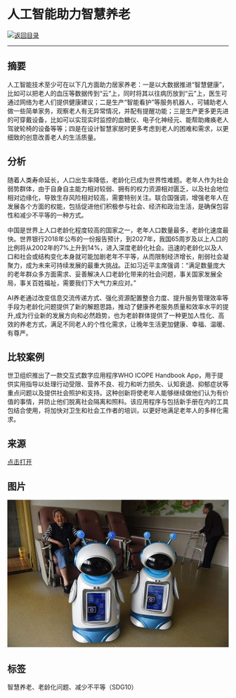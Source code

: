 # 人工智能助力智慧养老

[![返回目录](http://img.shields.io/badge/点击-返回目录-875A7B.svg?style=flat&colorA=8F8F8F)](/)

----------

## 摘要

人工智能技术至少可在以下几方面助力居家养老：一是以大数据推进“智慧健康”，比如可以把老人的血压等数据传到“云”上，同时将其以往病历放到“云”上，医生可通过网络为老人们提供健康建议；二是生产“智能看护”等服务机器人，可辅助老人做一些简单家务，观察老人有无异常情况，并配有提醒功能；三是生产更多更先进的可穿戴设备，比如可以实现实时监控的血糖仪、电子化神经元、能帮助瘫痪老人驾驶轮椅的设备等等；四是在设计智慧家居时更多考虑到老人的困难和需求，以更细致的创意改善老人的生活质量。

## 分析

随着人类寿命延长，人口出生率降低，老龄化已成为世界性难题。老年人作为社会弱势群体，由于自身自主能力相对较弱、拥有的权力资源相对匮乏，以及社会地位相对边缘化，导致生存风险相对较高，需要特别关注。联合国强调，增强老年人在发展各个方面的权能，包括促进他们积极参与社会、经济和政治生活，是确保包容性和减少不平等的一种方式。

中国是世界上人口老龄化程度较高的国家之一，老年人口数量最多，老龄化速度最快。世界银行2018年公布的一份报告预计，到2027年，我国65周岁及以上人口的比例将从2002年的7%上升到14%，进入深度老龄化社会。迅速的老龄化以及人口和社会或结构变化本身就可能加剧老年不平等，从而限制经济增长，削弱社会凝聚力，成为未来可持续发展的最重大挑战。正如习近平主席强调：“满足数量庞大的老年群众多方面需求、妥善解决人口老龄化带来的社会问题，事关国家发展全局，事关百姓福祉，需要我们下大气力来应对。” 

AI养老通过改变信息交流传递方式、强化资源配置整合力度、提升服务管理效率等手段为老龄化问题提供了新的解题思路，推动了健康养老服务质量和效率水平的提升,成为行业新的发展方向和必然趋势，也为老龄群体提供了一种更加人性化、高效的养老方式，满足不同老人的个性化需求，让晚年生活更加健康、幸福、温暖、有尊严。

## 比较案例


世卫组织推出了一款交互式数字应用程序WHO ICOPE Handbook App，用于提供实用指导以处理行动受限、营养不良、视力和听力损失、认知衰退、抑郁症状等重点问题以及提供社会照护和支持。这种创新将使老年人能够继续做他们认为有价值的事情，并防止他们脱离社会隔离和照料。该应用程序与包括新手册在内的工具包结合使用，将加快对卫生和社会工作者的培训，以更好地满足老年人的多样化需求。

## 来源

<a href="https://www.toutiao.com/a6675180697365250564/?wid=1634773815648" target="_blank">点击打开</a>

## 图片

![图片](10.2.1.jpg)


## 标签
智慧养老、老龄化问题、减少不平等（SDG10）


